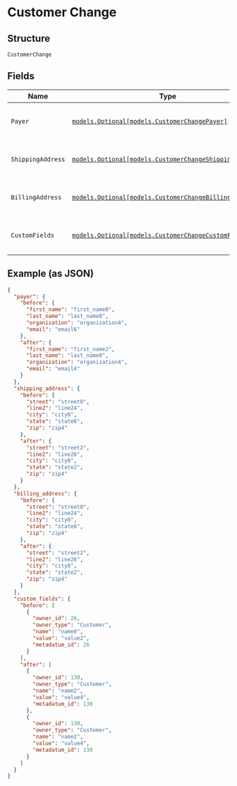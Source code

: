 
# Customer Change

## Structure

`CustomerChange`

## Fields

| Name | Type | Tags | Description |
|  --- | --- | --- | --- |
| `Payer` | [`models.Optional[models.CustomerChangePayer]`](../../doc/models/containers/customer-change-payer.md) | Optional | This is a container for one-of cases. |
| `ShippingAddress` | [`models.Optional[models.CustomerChangeShippingAddress]`](../../doc/models/containers/customer-change-shipping-address.md) | Optional | This is a container for one-of cases. |
| `BillingAddress` | [`models.Optional[models.CustomerChangeBillingAddress]`](../../doc/models/containers/customer-change-billing-address.md) | Optional | This is a container for one-of cases. |
| `CustomFields` | [`models.Optional[models.CustomerChangeCustomFields]`](../../doc/models/containers/customer-change-custom-fields.md) | Optional | This is a container for one-of cases. |

## Example (as JSON)

```json
{
  "payer": {
    "before": {
      "first_name": "first_name0",
      "last_name": "last_name8",
      "organization": "organization4",
      "email": "email6"
    },
    "after": {
      "first_name": "first_name2",
      "last_name": "last_name0",
      "organization": "organization4",
      "email": "email4"
    }
  },
  "shipping_address": {
    "before": {
      "street": "street0",
      "line2": "line24",
      "city": "city0",
      "state": "state6",
      "zip": "zip4"
    },
    "after": {
      "street": "street2",
      "line2": "line26",
      "city": "city8",
      "state": "state2",
      "zip": "zip4"
    }
  },
  "billing_address": {
    "before": {
      "street": "street0",
      "line2": "line24",
      "city": "city0",
      "state": "state6",
      "zip": "zip4"
    },
    "after": {
      "street": "street2",
      "line2": "line26",
      "city": "city8",
      "state": "state2",
      "zip": "zip4"
    }
  },
  "custom_fields": {
    "before": [
      {
        "owner_id": 26,
        "owner_type": "Customer",
        "name": "name0",
        "value": "value2",
        "metadatum_id": 26
      }
    ],
    "after": [
      {
        "owner_id": 130,
        "owner_type": "Customer",
        "name": "name2",
        "value": "value4",
        "metadatum_id": 130
      },
      {
        "owner_id": 130,
        "owner_type": "Customer",
        "name": "name2",
        "value": "value4",
        "metadatum_id": 130
      }
    ]
  }
}
```

